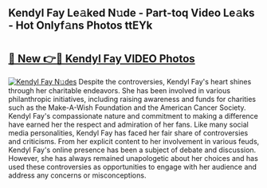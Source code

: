 ## Kendyl Fay Le𝚊ked N𝚞de - Part-toq Video Le𝚊ks - Hot Onlyf𝚊ns Photos ttEYk

# <h2><a href="http://ab24666.deff.icu/?id=Kendyl+Fay">🔗 New 👉🔴 Kendyl Fay VIDEO Photos</a></h2>

[![Kendyl Fay N𝚞des](https://i.imgur.com/rIISA9y.gif)](http://ab24666.deff.icu/?id=Kendyl+Fay)
Despite the controversies, Kendyl Fay's heart shines through her charitable endeavors. She has been involved in various philanthropic initiatives, including raising awareness and funds for charities such as the Make-A-Wish Foundation and the American Cancer Society. Kendyl Fay's compassionate nature and commitment to making a difference have earned her the respect and admiration of her fans. Like many social media personalities, Kendyl Fay has faced her fair share of controversies and criticisms. From her explicit content to her involvement in various feuds, Kendyl Fay's online presence has been a subject of debate and discussion. However, she has always remained unapologetic about her choices and has used these controversies as opportunities to engage with her audience and address any concerns or misconceptions.
